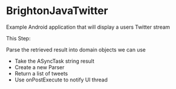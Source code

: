 BrightonJavaTwitter
===================

Example Android application that will display a users Twitter stream

This Step:

Parse the retrieved result into domain objects we can use

- Take the ASyncTask string result
- Create a new Parser
- Return a list of tweets
- Use onPostExecute to notify UI thread

